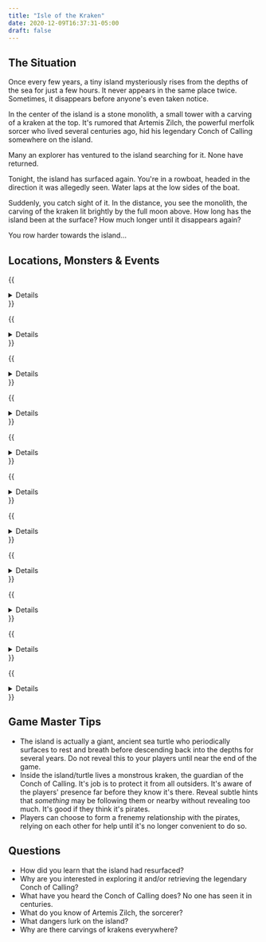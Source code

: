 ```yaml
---
title: "Isle of the Kraken"
date: 2020-12-09T16:37:31-05:00
draft: false
---
```


<div data-toc="In This Adventure"></div>

## The Situation

Once every few years, a tiny island mysteriously rises from the depths of the sea for just a few hours. It never appears in the same place twice. Sometimes, it disappears before anyone's even taken notice.

In the center of the island is a stone monolith, a small tower with a carving of a kraken at the top. It's rumored that Artemis Zilch, the powerful merfolk sorcer who lived several centuries ago, hid his legendary Conch of Calling somewhere on the island.

Many an explorer has ventured to the island searching for it. None have returned.

Tonight, the island has surfaced again. You're in a rowboat, headed in the direction it was allegedly seen. Water laps at the low sides of the boat.

Suddenly, you catch sight of it. In the distance, you see the monolith, the carving of the kraken lit brightly by the full moon above. How long has the island been at the surface? How much longer until it disappears again?

You row harder towards the island...

<!-- {{<maps href="">}} -->



## Locations, Monsters & Events

{{<details summary="The Shore." blurb="As you approach the shore, you notice another ship is already moored to a tree. Attached to the mast is a black flag, with a skull-and-crossbones, gently flapping in the breeze." margin="true">}}
- _Events_
	+ A successful DR Medium Perception Check reveals several pirates who are supposed to be keeping watching sleeping against the trees. If awoken, they'll attack. If the party doesn't notice them, they'll wake up.
- _Monsters_
	+ {{<monster name="Pirate">}}
{{</details>}}

{{<details summary="The Monolith." blurb="Standing about 25' tall, the monolith is the most prominent feature on the tiny island." margin="true">}}
- _Events_
	+ There's a locked door at the base of the monolith, with another carving of a kraken on it. The carving begins pulsing a sea-foam green as you get closer to it.
	+ If the party gets past the door (CR Hard), they'll find a rope ladder leading into tunnels beneath the island.
	+ If it takes more than 2-3 tries to open the door, or if they linger too long, and the pirates are still asleep, they'll wake up and attack.
- _Monsters_
	+ {{<monster name="Pirate">}}
{{</details>}}

{{<details summary="The Hall of Illusions." blurb="Descending the rope ladder into the monolith, you find yourself inside a hallway of ornate, carved stone. Lit candles hang from sconces on both sides of the hallway. The walls are adorned with paintings depicting various scenes." margin="true">}}
- _Events_
	+ If the players inspect the paintings, they'll see a variety of underwater scenes, except one: a painting of a descending stairway with a crab standing at the top of it. On a successful DR Medium Perception Check, the players will see the crab move, then scurry down the stairs, revealing that the painting can be stepped into and leads further into whatever this place is.
	+ After a short time, candles will begin snuffing themselves out, throwing the hallway into increasing darkness.
	+ Shortly after that, players will feel water trickling past their feet, rising up to their ankles, then their calves, and so on.
{{</details>}}

{{<details summary="Stair Slide." blurb="As you step into the painting, you feel a magical aura sweep over you. Before you is a descending spiral staircase. Though an occasional torch provides some faint light, you can't see the bottom." margin="true">}}
- _Events_
	+ A swarm of bats attack the players as they begin their descent.
	+ About halfway down, the stairs drop flat, creating a slide. Players must succeed on a DR Hard Speed roll or take D6WR damage.
- _Monsters_
	+ {{<monster name="Bat">}}
{{</details>}}

{{<details summary="Shark Fin Lake." blurb="Stepping through an large archway, you enter a massive underground cavern. Before you is a huge subterranean lake. A small rowboat with no oars is tied off on a rock. Torches affixed to the walls cast a purple light high above you. On the other side of the lake is a small stone ledge and giant iron gate in the shape of a kraken." margin="true">}}
- _Events_
	+ If players step into the boat, it will magically begin moving across the lake towards the gate.
	+ The lake is filled with piranha and sharks. About halfway across, the boat will begin to sink. It fully submerges about a three-quarters of the way to the gate.
	+ If the sharks and piranha attack, they will suddenly stop halfway through and abruptly flee the area, almost as if there's something in the water that _they're_ afraid of.
- _Monsters_
	+ {{<monster name="Piranha">}}
	+ {{<monster name="Shark">}}
{{</details>}}

{{<details summary="The Tentacle Gate." blurb="The iron gate before you is massive. About 15' up, the top of the gate is decorated with the head of a kraken. One of it's eyes is a purple gem. The other is an empty spot where one used to be. Iron tentacles twist and weave to form the arms of the gate." margin="true">}}
- _Events_
	+ A DR Medium Perception Check will reveal a pile of ordinary looking rocks in a pile against one wall. Buried among them is a purple gem like the one in the kraken's eye. Putting it back in place will open the gate.
	+ After a short amount of time, ledge they're on begins collapsing into the water.
	+ Shortly after that, the water around them begins bubbling. Lava begins rising up out of the water around them.
	+ Once they make it through, at least one player will feel something tug at their leg. Turning around, they'll find nothing.
	+ The gate will slam shut behind them after they've all entered. Alternatively, you can split the party on either side of the gate.
{{</details>}}

{{<details summary="The Cavern of the Kraken." blurb="Before you is another cavern, about half the size of the previous one, but still quite large, another big lake in the middle. The walls are dotted with tunnel openings.<br><br>High above you, a series of rope bridges connect one opening to the next. Before you, a lone rope bridge leads to one of the tunnels. On a ledge high up on the far side of the cavern, you see it: the Conch of Calling, resting on a pedestal shaped like a kraken. The kraken's eyes pulse green. There's a tunnel entrance behind it." margin="true">}}
- _Events_
	+ The party sees a pirate disappearing into one of the tunnels above. They're a few steps ahead of you!
	+ The rope bridge is wobbly. The water below is filled with sharks and piranhas.
- _Monsters_
	+ {{<monster name="Piranha">}}
	+ {{<monster name="Shark">}}
	+ {{<monster name="Pirate">}}
{{</details>}}

{{<details summary="The Tunnels." blurb="The tunnels are winding and maze-like. Magical candles illuminate the tunnels in a dim green light. Some of the paths are dead-ends. Others bring you back out to the cavern, to one of the high-up rope bridges spanning the lake." margin="true">}}
- _Events_
	+ If Players succeed on a DR Hard Perception Check, they notice a pit trap in the dark tunnels. If they fail to notice it, they must succeed on a DR Hard Speed roll or fall into the pit. It's about 15' deep and filled with spiders, who will attack them.
	+ Stumbling onto a crab nest, a swarm of crabs attacks the party.
	+ A group of pirates, also lost in the tunnels, hears them coming and sets up an ambush. You can completely surprise the party, or have them succeed a DR Medium Perception Check to detect it.
- _Monsters_
	+ {{<monster name="Spider">}}
	+ {{<monster name="Crab">}}
	+ {{<monster name="Pirate">}}
{{</details>}}

{{<details summary="The Conch of Calling." blurb="Stepping out of yet another tunnel, you see it before you: the Conch of Calling. A rope bridge leads from the platform to another tunnel on the opposite wall. The pulsing eyes of the kraken statue grow brighter as you approach." margin="true">}}
- _Events_
	+ As soon as the players remove the Conch from its pedestal, the ground shakes, holes burst from the walls of the cavern, and water begins shooting out of them.
	+ Almost immediately after, the ledge underneath the players begins to crumble and collapse. The kraken statue falls into the water, and sharks instinctively attack it.
	+ As the ledge begins to crumble, pirates emerge from the same tunnel the players came out of, the captain with them this time. If the players don't immediately flee, one of them will try to crab the conch from them.
	+ The roof and walls begin caving in more severely. The entire underground complex seems to be caving in on itself.
	+ If the players rush across the rope bridge, it collapses while they're halfway across (either on its own, or because the pirates cut the rope). On a successful DR Medium Speed roll, they safely make it to the other side anyways. If they fail, the either fall, or hang on to the bridge and need to climb up with a DR Medium Strength roll.
- _Monsters_
	+ {{<monster name="Pirate">}}
	+ {{<monster name="Pirate Captain">}}
{{</details>}}

{{<details summary="The Escape Tunnel." blurb="Rushing into the tunnel, you see further evidence that the entire complex is failing. Water is pooling and swirling around your feet, and appears to be rising. The soft green glow of the torches on the walls is growing dimmer. Bit of tunnel wall have caved in or sprung leaks. Can you make it out in time?" margin="true">}}
- _Events_
	+ After several wrong turns, the players can hear the pirates shouting in hot pursuit. The whole tunnel system is shaking, and it's growing more intense. The water is now up to their ankles and still rising. A group of crabs washes by their feet. A bat swoops by their heads as it flies in the direction they're running.
	+ Suddenly, they hear a scream. On a successful DR Hard Perception Check, they'll see the wall of water. On a failed roll, it catches them by surprise. Chest high and moving fast, the torrent slams into them and pins them _and the pirates_ to a wall where the tunnel splits in two directions. A few crabs crawl over them. A piranha clings fast to one of the pirates fingers. If they succeeded on the Perception roll, they're still pushed into the wall but take no damage. If they failed, they take D6WR damage.
	+ On a DR Medium Strength roll, players will be able to push themselves free and get carries with the torrent down the tunnel, which plunges them into darkness as all of the torches snuff out.
- _Monsters_
	+ {{<monster name="Pirate">}}
	+ {{<monster name="Pirate Captain">}}
	+ {{<monster name="Crab">}}
	+ {{<monster name="Piranha">}}
{{</details>}}

{{<details summary="The Open Ocean." blurb="You stop spinning and float, weightless. An eerie silence and faint, dancing light surround you. Opening your eyes, you realize you're in open ocean, about 20' below the surface." margin="true">}}
- _Events_
	+ You see the island sinking down into the depths. Suddenly, a massive flipper emerges from underneath it. The island turns, and you realize the island is the back of a massive sea turtle.
	+ On the surface, you find your boat drifting a few hundred feet away. The pirate ship&mdash;and the pirates&mdash;are nowhere to be found.
{{</details>}}



## Game Master Tips

- The island is actually a giant, ancient sea turtle who periodically surfaces to rest and breath before descending back into the depths for several years. Do not reveal this to your players until near the end of the game.
- Inside the island/turtle lives a monstrous kraken, the guardian of the Conch of Calling. It's job is to protect it from all outsiders. It's aware of the players' presence far before they know it's there. Reveal subtle hints that _something_ may be following them or nearby without revealing too much. It's good if they think it's pirates.
- Players can choose to form a frenemy relationship with the pirates, relying on each other for help until it's no longer convenient to do so.



## Questions

- How did you learn that the island had resurfaced?
- Why are you interested in exploring it and/or retrieving the legendary Conch of Calling?
- What have you heard the Conch of Calling does? No one has seen it in centuries.
- What do you know of Artemis Zilch, the sorcerer?
- What dangers lurk on the island?
- Why are there carvings of krakens everywhere?